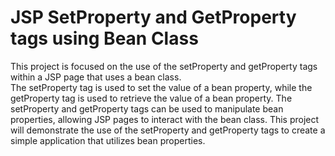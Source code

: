 # JSP SetProperty and GetProperty tags using Bean Class
This project is focused on the use of the setProperty and getProperty tags within a JSP page that uses a bean class. </br>The setProperty tag is used to set the value of a bean property, while the getProperty tag is used to retrieve the value of a bean property. The setProperty and getProperty tags can be used to manipulate bean properties, allowing JSP pages to interact with the bean class. This project will demonstrate the use of the setProperty and getProperty tags to create a simple application that utilizes bean properties.
